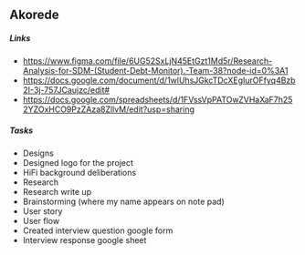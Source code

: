 ## Akorede
##### Links <br/>
- https://www.figma.com/file/6UG52SxLjN45EtGzt1Md5r/Research-Analysis-for-SDM-(Student-Debt-Monitor).-Team-38?node-id=0%3A1
- https://docs.google.com/document/d/1wlUhsJGkcTDcXEgIurOFfyq4Bzb2I-3j-757JCaujzc/edit#
- https://docs.google.com/spreadsheets/d/1FVssVpPATOwZVHaXaF7h252YZOxHCO9PzZAza8ZllvM/edit?usp=sharing

##### Tasks <br/>
- Designs
- Designed logo for the project
- HiFi background deliberations
- Research
- Research write up
- Brainstorming (where my name appears on note pad)
- User story
- User flow
- Created interview question google form
- Interview response google sheet
